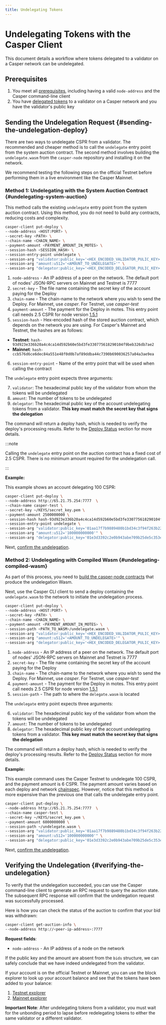 ```yaml
---
title: Undelegating Tokens
---
```


# Undelegating Tokens with the Casper Client

This document details a workflow where tokens delegated to a validator on a Casper network can be undelegated.

## Prerequisites

1. You meet all [prerequisites](../prerequisites.md), including having a valid `node-address` and the Casper command-line client
2. You have [delegated tokens](./delegate.md) to a validator on a Casper network and you have the validator's public key

## Sending the Undelegation Request {#sending-the-undelegation-deploy}

There are two ways to undelegate CSPR from a validator. The recommended and cheaper method is to call the `undelegate` entry point from the system auction contract. The second method involves building the `undelegate.wasm` from the `casper-node` repository and installing it on the network.

We recommend testing the following steps on the official Testnet before performing them in a live environment like the Casper Mainnet.

### Method 1: Undelegating with the System Auction Contract {#undelegating-system-auction}

This method calls the existing `undelegate` entry point from the system auction contract. Using this method, you do not need to build any contracts, reducing costs and complexity.

```bash
casper-client put-deploy \
--node-address <HOST:PORT> \
--secret-key <PATH> \
--chain-name <CHAIN_NAME> \
--payment-amount <PAYMENT_AMOUNT_IN_MOTES> \
--session-hash <SESSION_HASH> \
--session-entry-point undelegate \
--session-arg "validator:public_key='<HEX_ENCODED_VALIDATOR_PULIC_KEY>'" \
--session-arg "amount:u512='<AMOUNT_TO_UNDELEGATE>'" \
--session-arg "delegator:public_key='<HEX_ENCODED_DELEGATOR_PULIC_KEY>'"
```

1. `node-address` - An IP address of a peer on the network. The default port of nodes' JSON-RPC servers on Mainnet and Testnet is 7777
2. `secret-key` - The file name containing the secret key of the account paying for the Deploy
3. `chain-name` - The chain-name to the network where you wish to send the Deploy. For Mainnet, use *casper*. For Testnet, use *casper-test*
4. `payment-amount` - The payment for the Deploy in motes. This entry point call needs 2.5 CSPR for node version [1.5.1](https://github.com/casper-network/casper-node/blob/release-1.5.1/resources/production/chainspec.toml)
5. `session-hash` - Hex-encoded hash of the stored auction contract, which depends on the network you are using. For Casper's Mainnet and Testnet, the hashes are as follows:

- **Testnet**: `hash-93d923e336b20a4c4ca14d592b60e5bd3fe330775618290104f9beb326db7ae2`
- **Mainnet**: `hash-ccb576d6ce6dec84a551e48f0d0b7af89ddba44c7390b690036257a04a3ae9ea`

6. `session-entry-point` - Name of the entry point that will be used when calling the contract

The `undelegate` entry point expects three arguments:

7. `validator`: The hexadecimal public key of the validator from whom the tokens will be undelegated
8. `amount`: The number of tokens to be undelegated
9. `delegator`: The hexadecimal public key of the account undelegating tokens from a validator. **This key must match the secret key that signs the delegation**

The command will return a deploy hash, which is needed to verify the deploy's processing results. Refer to the [Deploy Status](../../resources/beginner/querying-network.md#deploy-status) section for more details.

:::note

Calling the `undelegate` entry point on the auction contract has a fixed cost of 2.5 CSPR. There is no minimum amount required for the undelegation call.

:::

**Example:**

This example shows an account delegating 100 CSPR:

```bash
casper-client put-deploy \
--node-address http://65.21.75.254:7777  \
--chain-name casper-test \
--secret-key ~/KEYS/secret_key.pem \
--payment-amount 2500000000 \
--session-hash hash-93d923e336b20a4c4ca14d592b60e5bd3fe330775618290104f9beb326db7ae2 \
--session-entry-point undelegate \
--session-arg "validator:public_key='01aa17f7b9889480b1bd34c3f94f263b229c7a9b01dd4dda19c2dd1d38d176c7a0'" \
--session-arg "amount:u512='100000000000'" \
--session-arg "delegator:public_key='01e3d3392c2e0b943abe709b25de5c353e5e1e9d95c7a76e3dd343d8aa1aa08d51'"
```

Next, [confirm the undelegation](#verifying-the-undelegation).

### Method 2: Undelegating with Compiled Wasm {#undelegating-compiled-wasm}

As part of this process, you need to [build the casper-node contracts](./delegate.md#building-the-delegation-wasm) that produce the undelegation Wasm.

Next, use the Casper CLI client to send a deploy containing the `undelegate.wasm` to the network to initiate the undelegation process.

```bash
casper-client put-deploy \
--node-address <HOST:PORT> \
--secret-key <PATH> \
--chain-name <CHAIN_NAME> \
--payment-amount <PAYMENT_AMOUNT_IN_MOTES> \
--session-path <PATH_TO_WASM>/undelegate.wasm \
--session-arg "validator:public_key='<HEX_ENCODED_VALIDATOR_PULIC_KEY>'" \
--session-arg "amount:u512='<AMOUNT_TO_UNDELEGATE>'" \
--session-arg "delegator:public_key='<HEX_ENCODED_DELEGATOR_PULIC_KEY>'"
```


1. `node-address` - An IP address of a peer on the network. The default port of nodes' JSON-RPC servers on Mainnet and Testnet is 7777
2. `secret-key` - The file name containing the secret key of the account paying for the Deploy
3. `chain-name` - The chain-name to the network where you wish to send the Deploy. For Mainnet, use *casper*. For Testnet, use *casper-test*
4. `payment-amount` - The payment for the Deploy in motes. This entry point call needs 2.5 CSPR for node version [1.5.1](https://github.com/casper-network/casper-node/blob/release-1.5.1/resources/production/chainspec.toml)
5. `session-path` - The path to where the `delegate.wasm` is located

The `undelegate` entry point expects three arguments:

6. `validator`: The hexadecimal public key of the validator from whom the tokens will be undelegated
7. `amount`: The number of tokens to be undelegated
8. `delegator`: The hexadecimal public key of the account undelegating tokens from a validator. **This key must match the secret key that signs the delegation**

The command will return a deploy hash, which is needed to verify the deploy's processing results. Refer to the [Deploy Status](../../resources/beginner/querying-network.md#deploy-status) section for more details.

**Example:**

This example command uses the Casper Testnet to undelegate 100 CSPR, and the payment amount is 6 CSPR. The payment amount varies based on each deploy and network [chainspec](../../concepts/glossary/C.md#chainspec). However, notice that this method is more expensive than the previous one that calls the undelegate entry point.

```bash
casper-client put-deploy \
--node-address http://65.21.75.254:7777  \
--chain-name casper-test \
--secret-key ~/KEYS/secret_key.pem \
--payment-amount 6000000000 \
--session-path ~/undelegate.wasm \
--session-arg "validator:public_key='01aa17f7b9889480b1bd34c3f94f263b229c7a9b01dd4dda19c2dd1d38d176c7a0'" \
--session-arg "amount:u512='100000000000'" \
--session-arg "delegator:public_key='01e3d3392c2e0b943abe709b25de5c353e5e1e9d95c7a76e3dd343d8aa1aa08d51'"
```

Next, [confirm the undelegation](#verifying-the-undelegation).

## Verifying the Undelegation {#verifying-the-undelegation}

To verify that the undelegation succeeded, you can use the Casper command-line client to generate an RPC request to query the auction state. The subsequent RPC response will confirm that the undelegation request was successfully processed.

Here is how you can check the status of the auction to confirm that your bid was withdrawn:

```bash
casper-client get-auction-info \
--node-address http://<peer-ip-address>:7777
```

**Request fields**:

-   `node-address` - An IP address of a node on the network

If the public key and the amount are absent from the `bids` structure, we can safely conclude that we have indeed undelegated from the validator.

If your account is on the official Testnet or Mainnet, you can use the block explorer to look up your account balance and see that the tokens have been added to your balance:

1.  [Testnet explorer](https://testnet.cspr.live/)
2.  [Mainnet explorer](https://cspr.live/)

**Important Note**: After undelegating tokens from a validator, you must wait for the unbonding period to lapse before redelegating tokens to either the same validator or a different validator.
